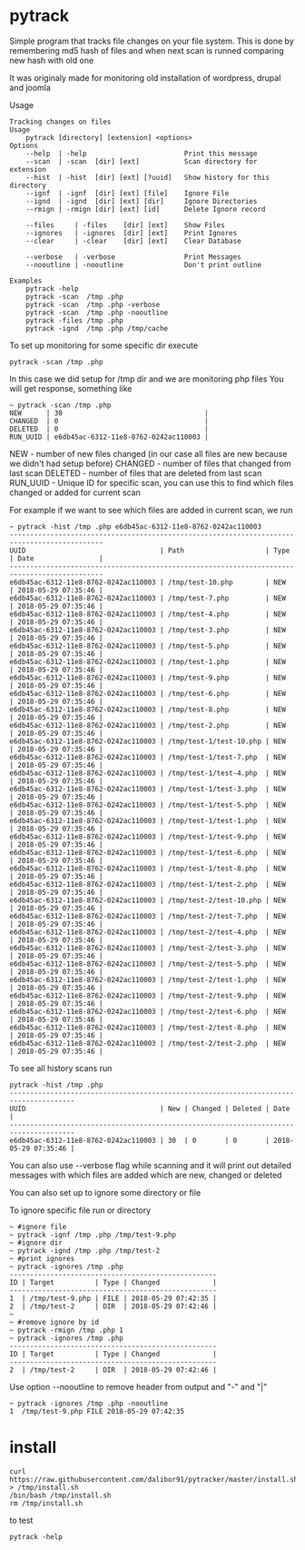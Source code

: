 # pytrack

Simple program that tracks file changes on your file system.
This is done by remembering md5 hash of files and when next scan is runned
comparing new hash with old one

It was originaly made for monitoring old installation of wordpress, drupal and joomla


Usage
```
Tracking changes on files
Usage
    pytrack [directory] [extension] <options>
Options
    --help  | -help                        Print this message
    --scan  | -scan  [dir] [ext]           Scan directory for extension
    --hist  | -hist  [dir] [ext] [?uuid]   Show history for this directory
    --ignf  | -ignf  [dir] [ext] [file]    Ignore File
    --ignd  | -ignd  [dir] [ext] [dir]     Ignore Directories
    --rmign | -rmign [dir] [ext] [id]      Delete Ignore record

    --files     | -files    [dir] [ext]    Show Files
    --ignores   | -ignores  [dir] [ext]    Print Ignores
    --clear     | -clear    [dir] [ext]    Clear Database

    --verbose   | -verbose                 Print Messages
    --nooutline | -nooutline               Don't print outline

Examples
    pytrack -help
    pytrack -scan  /tmp .php
    pytrack -scan  /tmp .php -verbose
    pytrack -scan  /tmp .php -nooutline
    pytrack -files /tmp .php
    pytrack -ignd  /tmp .php /tmp/cache
```

To set up monitoring for some specific dir
execute
```
pytrack -scan /tmp .php
```

In this case we did setup for /tmp dir and we are monitoring php files
You will get response, something like
```
~ pytrack -scan /tmp .php
NEW      | 30                                   |
CHANGED  | 0                                    |
DELETED  | 0                                    |
RUN_UUID | e6db45ac-6312-11e8-8762-0242ac110003 |
```

NEW - number of new files changed (in our case all files are new because we didn't had setup before)
CHANGED - number of files that changed from last scan
DELETED - number of files that are deleted from last scan
RUN_UUID - Unique ID for specific scan, you can use this to find which files changed or added for current scan

For example if we want to see which files are added in current scan, we run
```
~ pytrack -hist /tmp .php e6db45ac-6312-11e8-8762-0242ac110003
---------------------------------------------------------------------------------------------
UUID                                 | Path                    | Type | Date                |
---------------------------------------------------------------------------------------------
e6db45ac-6312-11e8-8762-0242ac110003 | /tmp/test-10.php        | NEW  | 2018-05-29 07:35:46 |
e6db45ac-6312-11e8-8762-0242ac110003 | /tmp/test-7.php         | NEW  | 2018-05-29 07:35:46 |
e6db45ac-6312-11e8-8762-0242ac110003 | /tmp/test-4.php         | NEW  | 2018-05-29 07:35:46 |
e6db45ac-6312-11e8-8762-0242ac110003 | /tmp/test-3.php         | NEW  | 2018-05-29 07:35:46 |
e6db45ac-6312-11e8-8762-0242ac110003 | /tmp/test-5.php         | NEW  | 2018-05-29 07:35:46 |
e6db45ac-6312-11e8-8762-0242ac110003 | /tmp/test-1.php         | NEW  | 2018-05-29 07:35:46 |
e6db45ac-6312-11e8-8762-0242ac110003 | /tmp/test-9.php         | NEW  | 2018-05-29 07:35:46 |
e6db45ac-6312-11e8-8762-0242ac110003 | /tmp/test-6.php         | NEW  | 2018-05-29 07:35:46 |
e6db45ac-6312-11e8-8762-0242ac110003 | /tmp/test-8.php         | NEW  | 2018-05-29 07:35:46 |
e6db45ac-6312-11e8-8762-0242ac110003 | /tmp/test-2.php         | NEW  | 2018-05-29 07:35:46 |
e6db45ac-6312-11e8-8762-0242ac110003 | /tmp/test-1/test-10.php | NEW  | 2018-05-29 07:35:46 |
e6db45ac-6312-11e8-8762-0242ac110003 | /tmp/test-1/test-7.php  | NEW  | 2018-05-29 07:35:46 |
e6db45ac-6312-11e8-8762-0242ac110003 | /tmp/test-1/test-4.php  | NEW  | 2018-05-29 07:35:46 |
e6db45ac-6312-11e8-8762-0242ac110003 | /tmp/test-1/test-3.php  | NEW  | 2018-05-29 07:35:46 |
e6db45ac-6312-11e8-8762-0242ac110003 | /tmp/test-1/test-5.php  | NEW  | 2018-05-29 07:35:46 |
e6db45ac-6312-11e8-8762-0242ac110003 | /tmp/test-1/test-1.php  | NEW  | 2018-05-29 07:35:46 |
e6db45ac-6312-11e8-8762-0242ac110003 | /tmp/test-1/test-9.php  | NEW  | 2018-05-29 07:35:46 |
e6db45ac-6312-11e8-8762-0242ac110003 | /tmp/test-1/test-6.php  | NEW  | 2018-05-29 07:35:46 |
e6db45ac-6312-11e8-8762-0242ac110003 | /tmp/test-1/test-8.php  | NEW  | 2018-05-29 07:35:46 |
e6db45ac-6312-11e8-8762-0242ac110003 | /tmp/test-1/test-2.php  | NEW  | 2018-05-29 07:35:46 |
e6db45ac-6312-11e8-8762-0242ac110003 | /tmp/test-2/test-10.php | NEW  | 2018-05-29 07:35:46 |
e6db45ac-6312-11e8-8762-0242ac110003 | /tmp/test-2/test-7.php  | NEW  | 2018-05-29 07:35:46 |
e6db45ac-6312-11e8-8762-0242ac110003 | /tmp/test-2/test-4.php  | NEW  | 2018-05-29 07:35:46 |
e6db45ac-6312-11e8-8762-0242ac110003 | /tmp/test-2/test-3.php  | NEW  | 2018-05-29 07:35:46 |
e6db45ac-6312-11e8-8762-0242ac110003 | /tmp/test-2/test-5.php  | NEW  | 2018-05-29 07:35:46 |
e6db45ac-6312-11e8-8762-0242ac110003 | /tmp/test-2/test-1.php  | NEW  | 2018-05-29 07:35:46 |
e6db45ac-6312-11e8-8762-0242ac110003 | /tmp/test-2/test-9.php  | NEW  | 2018-05-29 07:35:46 |
e6db45ac-6312-11e8-8762-0242ac110003 | /tmp/test-2/test-6.php  | NEW  | 2018-05-29 07:35:46 |
e6db45ac-6312-11e8-8762-0242ac110003 | /tmp/test-2/test-8.php  | NEW  | 2018-05-29 07:35:46 |
e6db45ac-6312-11e8-8762-0242ac110003 | /tmp/test-2/test-2.php  | NEW  | 2018-05-29 07:35:46 |
```

To see all history scans run
```
pytrack -hist /tmp .php
--------------------------------------------------------------------------------------
UUID                                 | New | Changed | Deleted | Date                |
--------------------------------------------------------------------------------------
e6db45ac-6312-11e8-8762-0242ac110003 | 30  | 0       | 0       | 2018-05-29 07:35:46 |
```

You can also use --verbose flag while scanning and it will print out detailed messages with which files are added
which are new, changed or deleted

You can also set up to ignore some directory or file

To ignore specific file run or directory
```
~ #ignore file
~ pytrack -ignf /tmp .php /tmp/test-9.php
~ #ignore dir
~ pytrack -ignd /tmp .php /tmp/test-2
~ #print ignores
~ pytrack -ignores /tmp .php
---------------------------------------------------
ID | Target          | Type | Changed             |
---------------------------------------------------
1  | /tmp/test-9.php | FILE | 2018-05-29 07:42:35 |
2  | /tmp/test-2     | DIR  | 2018-05-29 07:42:46 |
~
~ #remove ignore by id
~ pytrack -rmign /tmp .php 1
~ pytrack -ignores /tmp .php
---------------------------------------------------
ID | Target          | Type | Changed             |
---------------------------------------------------
2  | /tmp/test-2     | DIR  | 2018-05-29 07:42:46 |
```

Use option --nooutline to remove header from output and "-" and "|"

```
~ pytrack -ignores /tmp .php -nooutline
1  /tmp/test-9.php FILE 2018-05-29 07:42:35
```

# install

```
curl https://raw.githubusercontent.com/dalibor91/pytracker/master/install.sh > /tmp/install.sh
/bin/bash /tmp/install.sh
rm /tmp/install.sh
```

to test 
```
pytrack -help
```

